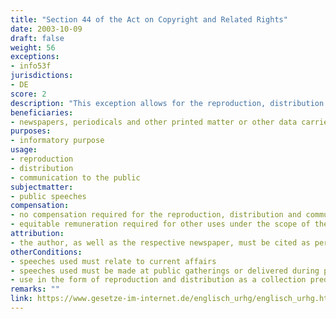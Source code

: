 ```yaml
---
title: "Section 44 of the Act on Copyright and Related Rights"
date: 2003-10-09 
draft: false
weight: 56
exceptions:
- info53f
jurisdictions:
- DE
score: 2
description: "This exception allows for the reproduction, distribution and communication to the public, in newspapers, periodicals or other printed matter or other data carriers mainly devoted to current events, of speeches relating to current affairs made at public gatherings or communicated to the public, or delivered during public negotiations before state, local authority or church organs. Reproduction and distribution in the form of a collection predominantly containing speeches by the same author are expressly left out of the scope of the exception." 
beneficiaries:
- newspapers, periodicals and other printed matter or other data carriers mainly devoted to current events
purposes: 
- informatory purpose
usage:
- reproduction
- distribution
- communication to the public
subjectmatter:
- public speeches
compensation:
- no compensation required for the reproduction, distribution and communication to the public of short extracts of several commentaries or articles in the form of an overview
- equitable remuneration required for other uses under the scope of the exception
attribution: 
- the author, as well as the respective newspaper, must be cited as per the provision of Section 63(3)
otherConditions: 
- speeches used must relate to current affairs 
- speeches used must be made at public gatherings or delivered during public negotiations before state, local authority or church organs
- use in the form of reproduction and distribution as a collection predominantly containing speeches by the same author is expressly excluded
remarks: ""
link: https://www.gesetze-im-internet.de/englisch_urhg/englisch_urhg.html#p0453
---
```

